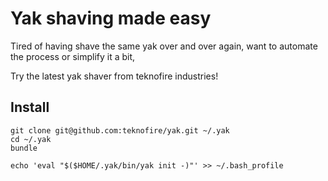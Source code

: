 # Yak shaving made easy

Tired of having shave the same yak over and over again, want to automate the process or simplify it a bit,

Try the latest yak shaver from teknofire industries!

## Install

    git clone git@github.com:teknofire/yak.git ~/.yak
    cd ~/.yak
    bundle

    echo 'eval "$($HOME/.yak/bin/yak init -)"' >> ~/.bash_profile
